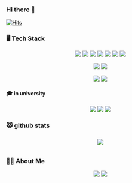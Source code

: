 ### Hi there 👋
[![Hits](https://hits.seeyoufarm.com/api/count/incr/badge.svg?url=https%3A%2F%2Fgithub.com%2Fqpyu66%2Fhit-counter&count_bg=%23FB90F1&title_bg=%23555555&icon=&icon_color=%23E7E7E7&title=hits&edge_flat=true)](https://hits.seeyoufarm.com)
<br>

###  🖥 Tech Stack   
   
<p align="center">
    <img src="https://img.shields.io/badge/Java-007396?style=flat-square&logo=Java&logoColor=white"/>
    <img src="https://img.shields.io/badge/Javascript-ffb13b?style=flat-square&logo=javascript&logoColor=white"/>
    <img src="https://img.shields.io/badge/Spring-6DB33F?style=flat-square&logo=Spring&logoColor=white"/>       
    <img src="https://img.shields.io/badge/Python-3766AB?style=flat-square&logo=Python&logoColor=white"/>       
    <img src="https://img.shields.io/badge/JSP-007396?style=flat-square&logo=java&logoColor=white"/>
    <img src="https://img.shields.io/badge/HTML-E34F26?style=flat-square&logo=html5&logoColor=white"/>
    <img src="https://img.shields.io/badge/CSS-1572B6?style=flat-square&logo=css3&logoColor=white"/>
<!--     <img src="https://img.shields.io/badge/Node-339933?style=flat-square&logo=node.js&logoColor=white"/> -->
</p>


<p align="center">
    <img src="https://img.shields.io/badge/Docker-2496ED?style=flat-square&logo=Docker&logoColor=white"/>
<!--       <img src="https://img.shields.io/badge/Kubernetes-326CE5?style=flat-square&logo=Kubernetes&logoColor=white"/> -->
    <img src="https://img.shields.io/badge/Linux-FCC624?style=flat-square&logo=Linux&logoColor=white"/>
</p>


<p align="center">
<!--     <img src="https://img.shields.io/badge/OracleDB-F80000?style=flat-square&logo=oracle&logoColor=white"/> -->
    <img src="https://img.shields.io/badge/Mysql-E6B91E?style=flat-square&logo=MySql&logoColor=white"/>
    <img src="https://img.shields.io/badge/MariaDB-003545?style=flat-square&logo=MariaDB&logoColor=white"/>
</p>


####  🎓 in university  

<p align="center">
    <img src="https://img.shields.io/badge/Arduino-00979D?style=flat-square&logo=Arduino&logoColor=white"/>
    <img src="https://img.shields.io/badge/Raspberry%20Pi-A22846?style=flat-square&logo=Raspberry%20Pi&logoColor=white"/>
    <img src="https://img.shields.io/badge/Android-3DDC84?style=flat-square&logo=Android&logoColor=white"/>
</p>



###  🐱 github stats  

<div id="main" align="center">
    <img src="https://github-readme-stats.vercel.app/api?username=qpyu66&hide=stars,contribs&count_private=true&show_icons=true"
        style="height: auto; margin-left: 20px; margin-right: 20px; padding: 10px;"/>
</div>




###  💁‍♀️ About Me  
<p align="center">
    <a href="https://bsssss.tistory.com/"><img src="https://img.shields.io/badge/Blog-FF5722?style=flat-square&logo=Blogger&logoColor=white"/></a>
    <a href="mailto:qpyu66@gmail.com"><img src="https://img.shields.io/badge/Gmail-d14836?style=flat-square&logo=Gmail&logoColor=white&link=qpyu66@gmail.com"/></a>
</p>



<!--
**qpyu66/qpyu66** is a ✨ _special_ ✨ repository because its `README.md` (this file) appears on your GitHub profile.

Here are some ideas to get you started:

- 🔭 I’m currently working on ...
- 🌱 I’m currently learning ...
- 👯 I’m looking to collaborate on ...
- 🤔 I’m looking for help with ...
- 💬 Ask me about ...
- 📫 How to reach me: ...
- 😄 Pronouns: ...
- ⚡ Fun fact: ...
- 📖 study
- 🏅 
-->
